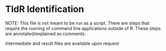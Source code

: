 # TldR Identification

NOTE: This file is not meant to be run as a script. There are steps that require the running of command line applications outside of R. These steps are annotated/explained as comments.

Intermediate and result files are available upon request

